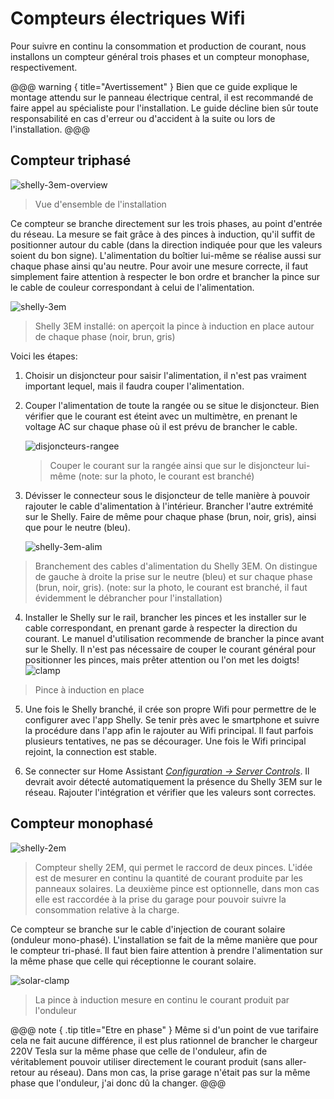 # Compteurs électriques Wifi

Pour suivre en continu la consommation et production de courant, nous installons un compteur général trois phases et un compteur monophase, respectivement.

@@@ warning  { title="Avertissement" }
Bien que ce guide explique le montage attendu sur le panneau électrique central, il est recommandé de faire appel au spécialiste pour l'installation. Le guide décline bien sûr toute responsabilité en cas d'erreur ou d'accident à la suite ou lors de l'installation.
@@@

## Compteur triphasé

![shelly-3em-overview](.../shelly-3em-overview.png)
> Vue d'ensemble de l'installation

Ce compteur se branche directement sur les trois phases, au point d'entrée du réseau. La mesure se fait grâce à des pinces à induction, qu'il suffit de positionner autour du cable (dans la direction indiquée pour que les valeurs soient du bon signe). L'alimentation du boîtier lui-même se réalise aussi sur chaque phase ainsi qu'au neutre. Pour avoir une mesure correcte, il faut simplement faire attention à respecter le bon ordre et brancher la pince sur le cable de couleur correspondant à celui de l'alimentation.

![shelly-3em](.../shelly-3em.png)
> Shelly 3EM installé: on aperçoit la pince à induction en place autour de chaque phase (noir, brun, gris)

Voici les étapes:

 1. Choisir un disjoncteur pour saisir l'alimentation, il n'est pas vraiment important lequel, mais il faudra couper l'alimentation.
 2. Couper l'alimentation de toute la rangée ou se situe le disjoncteur. Bien vérifier que le courant est éteint avec un multimètre, en prenant le voltage AC sur chaque phase où il est prévu de brancher le cable.

    ![disjoncteurs-rangee](.../disjoncteurs-rangee.png)
    > Couper le courant sur la rangée ainsi que sur le disjoncteur lui-même (note: sur la photo, le courant est branché)
    
 3. Dévisser le connecteur sous le disjoncteur de telle manière à pouvoir rajouter le cable d'alimentation à l'intérieur. Brancher l'autre extrémité sur le Shelly. Faire de même pour chaque phase (brun, noir, gris), ainsi que pour le neutre (bleu).

    ![shelly-3em-alim](.../shelly-3em-alim.png)
> Branchement des cables d'alimentation du Shelly 3EM. On distingue de gauche à droite la prise sur le neutre (bleu) et sur chaque phase (brun, noir, gris). (note: sur la photo, le courant est branché, il faut évidemment le débrancher pour l'installation)

 4. Installer le Shelly sur le rail, brancher les pinces et les installer sur le cable correspondant, en prenant garde à respecter la direction du courant. Le manuel d'utilisation recommende de brancher la pince avant sur le Shelly. Il n'est pas nécessaire de couper le courant général pour positionner les pinces, mais prêter attention ou l'on met les doigts! 
![clamp](.../clamp.png)
> Pince à induction en place

 5. Une fois le Shelly branché, il crée son propre Wifi pour permettre de le configurer avec l'app Shelly. Se tenir près avec le smartphone et suivre la procédure dans l'app afin le rajouter au Wifi principal. Il faut parfois plusieurs tentatives, ne pas se décourager. Une fois le Wifi principal rejoint, la connection est stable.

 6. Se connecter sur Home Assistant [*Configuration -> Server Controls*](http://homeassistant.local:8123/config/integrations). Il devrait avoir détecté automatiquement la présence du Shelly 3EM sur le réseau. Rajouter l'intégration et vérifier que les valeurs sont correctes.

## Compteur monophasé

![shelly-2em](.../shelly-2em.png)
> Compteur shelly 2EM, qui permet le raccord de deux pinces. L'idée est de mesurer en continu la quantité de courant produite par les panneaux solaires. La deuxième pince est optionnelle, dans mon cas elle est raccordée à la prise du garage pour pouvoir suivre la consommation relative à la charge.

Ce compteur se branche sur le cable d'injection de courant solaire (onduleur mono-phasé). L'installation se fait de la même manière que pour le compteur tri-phasé. Il faut bien faire attention à prendre l'alimentation sur la même phase que celle qui réceptionne le courant solaire. 

![solar-clamp](.../solar-clamp.png)
> La pince à induction mesure en continu le courant produit par l'onduleur

@@@ note  { .tip title="Etre en phase" }
Même si d'un point de vue tarifaire cela ne fait aucune différence, il est plus rationnel de brancher le chargeur 220V Tesla sur la même phase que celle de l'onduleur, afin de véritablement pouvoir utiliser directement le courant produit (sans aller-retour au réseau). Dans mon cas, la prise garage n'était pas sur la même phase que l'onduleur, j'ai donc dû la changer.
@@@